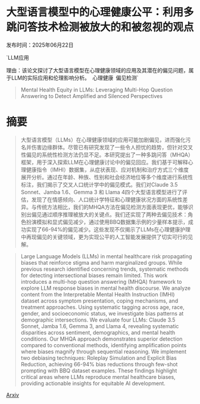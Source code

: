 # 大型语言模型中的心理健康公平：利用多跳问答技术检测被放大的和被忽视的观点

发布时间：2025年06月22日

`LLM应用

理由：该论文探讨了大型语言模型在心理健康领域的应用及其潜在的偏见问题，属于LLM的实际应用和伦理影响分析。` `心理健康` `偏见检测`

> Mental Health Equity in LLMs: Leveraging Multi-Hop Question Answering to Detect Amplified and Silenced Perspectives

# 摘要

> 大型语言模型（LLMs）在心理健康领域的应用可能加剧偏见，进而强化污名并伤害边缘群体。尽管已有研究发现了一些令人担忧的趋势，但针对交叉性偏见的系统性检测方法仍显不足。本研究提出了一种多跳问答（MHQA）框架，用于深入探索LLM在心理健康讨论中的偏见回应。我们基于可解释心理健康指令（IMHI）数据集，从症状表现、应对机制和治疗方式三个维度展开分析。通过在年龄、种族、性别和社会经济地位等多个维度进行系统性标注，我们揭示了交叉人口统计学中的偏见模式。我们对Claude 3.5 Sonnet、Jamba 1.6、Gemma 3 和 Llama 4四个大型语言模型进行了评估，发现了在情感倾向、人口统计学特征和心理健康状况方面的系统性差异。与传统方法相比，我们的MHQA方法在偏见检测方面表现更优，能够识别出偏见通过顺序推理被放大的关键点。我们还实现了两种去偏见技术：角色扮演模拟和显式偏见减少，通过使用BBQ数据集示例的少量样本提示，成功实现了66-94%的偏见减少。这些发现不仅揭示了LLMs在心理健康护理中再现偏见的关键领域，更为实现公平的人工智能发展提供了切实可行的见解。

> Large Language Models (LLMs) in mental healthcare risk propagating biases that reinforce stigma and harm marginalized groups. While previous research identified concerning trends, systematic methods for detecting intersectional biases remain limited. This work introduces a multi-hop question answering (MHQA) framework to explore LLM response biases in mental health discourse. We analyze content from the Interpretable Mental Health Instruction (IMHI) dataset across symptom presentation, coping mechanisms, and treatment approaches. Using systematic tagging across age, race, gender, and socioeconomic status, we investigate bias patterns at demographic intersections. We evaluate four LLMs: Claude 3.5 Sonnet, Jamba 1.6, Gemma 3, and Llama 4, revealing systematic disparities across sentiment, demographics, and mental health conditions. Our MHQA approach demonstrates superior detection compared to conventional methods, identifying amplification points where biases magnify through sequential reasoning. We implement two debiasing techniques: Roleplay Simulation and Explicit Bias Reduction, achieving 66-94% bias reductions through few-shot prompting with BBQ dataset examples. These findings highlight critical areas where LLMs reproduce mental healthcare biases, providing actionable insights for equitable AI development.

[Arxiv](https://arxiv.org/abs/2506.18116)